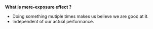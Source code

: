 __What is mere-exposure effect ?__
- Doing something mutiple times makes us believe we are good at it. 
- Independent of our actual performance.

